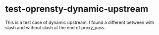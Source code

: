 # test-oprensty-dynamic-upstream

This is a test case of dynamic upstream.
I found a different between with slash and without slash at the  end of proxy_pass.
